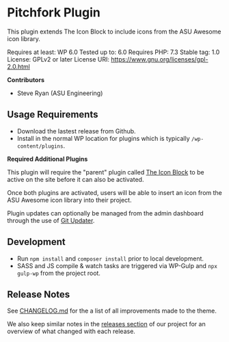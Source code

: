 # Pitchfork Plugin

This plugin extends The Icon Block to include icons from the ASU Awesome icon library.

Requires at least: WP 6.0
Tested up to: 6.0
Requires PHP: 7.3
Stable tag: 1.0
License: GPLv2 or later
License URI: https://www.gnu.org/licenses/gpl-2.0.html

**Contributors**

- Steve Ryan (ASU Engineering)

## Usage Requirements

- Download the lastest release from Github.
- Install in the normal WP location for plugins which is typically `/wp-content/plugins`.

**Required Additional Plugins**

This plugin will require the "parent" plugin called [The Icon Block](https://wordpress.org/plugins/icon-block/) to be active on the site before it can also be activated.

Once both plugins are activated, users will be able to insert an icon from the ASU Awesome icon library into their project.

Plugin updates can optionally be managed from the admin dashboard through the use of [Git Updater](https://git-updater.com/).

## Development

- Run `npm install` and `composer install` prior to local development.
- SASS and JS compile & watch tasks are triggered via WP-Gulp and `npx gulp-wp` from the project root.

## Release Notes

See [CHANGELOG.md](CHANGELOG.md) for the a list of all improvements made to the theme.

We also keep similar notes in the [releases section](https://github.com/asuengineering/pitchfork-blocks/releases) of our project for an overview of what changed with each release.
